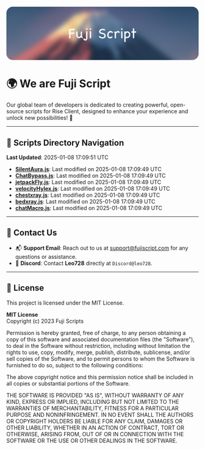 ![Banner](.github/b.webp)

# 🌍 **We are Fuji Script**

Our global team of developers is dedicated to creating powerful, open-source scripts for Rise Client, designed to enhance your experience and unlock new possibilities! 🌟

---
<!-- SCRIPTS_NAVIGATION_START -->
## 📂 **Scripts Directory Navigation**

**Last Updated**: 2025-01-08 17:09:51 UTC

- **[SilentAura.js](scripts/SilentAura.js)**: Last modified on 2025-01-08 17:09:49 UTC
- **[ChatBypass.js](scripts/ChatBypass.js)**: Last modified on 2025-01-08 17:09:49 UTC
- **[jetpackFly.js](scripts/jetpackFly.js)**: Last modified on 2025-01-08 17:09:49 UTC
- **[velocityHylex.js](scripts/velocityHylex.js)**: Last modified on 2025-01-08 17:09:49 UTC
- **[chestxray.js](scripts/chestxray.js)**: Last modified on 2025-01-08 17:09:49 UTC
- **[bedxray.js](scripts/bedxray.js)**: Last modified on 2025-01-08 17:09:49 UTC
- **[chatMacro.js](scripts/chatMacro.js)**: Last modified on 2025-01-08 17:09:49 UTC

<!-- SCRIPTS_NAVIGATION_END -->

---

## 💬 **Contact Us**  
- 📬 **Support Email**: Reach out to us at [support@fujiscript.com](mailto:support@fujiscript.com) for any questions or assistance.  
- 💬 **Discord**: Contact **Leo728** directly at `Discord@leo728`.

---

## 📜 **License**

This project is licensed under the MIT License.  

**MIT License**  
Copyright (c) 2023 Fuji Scripts  

Permission is hereby granted, free of charge, to any person obtaining a copy of this software and associated documentation files (the "Software"), to deal in the Software without restriction, including without limitation the rights to use, copy, modify, merge, publish, distribute, sublicense, and/or sell copies of the Software, and to permit persons to whom the Software is furnished to do so, subject to the following conditions:  

The above copyright notice and this permission notice shall be included in all copies or substantial portions of the Software.  

THE SOFTWARE IS PROVIDED "AS IS", WITHOUT WARRANTY OF ANY KIND, EXPRESS OR IMPLIED, INCLUDING BUT NOT LIMITED TO THE WARRANTIES OF MERCHANTABILITY, FITNESS FOR A PARTICULAR PURPOSE AND NONINFRINGEMENT. IN NO EVENT SHALL THE AUTHORS OR COPYRIGHT HOLDERS BE LIABLE FOR ANY CLAIM, DAMAGES OR OTHER LIABILITY, WHETHER IN AN ACTION OF CONTRACT, TORT OR OTHERWISE, ARISING FROM, OUT OF OR IN CONNECTION WITH THE SOFTWARE OR THE USE OR OTHER DEALINGS IN THE SOFTWARE.  
